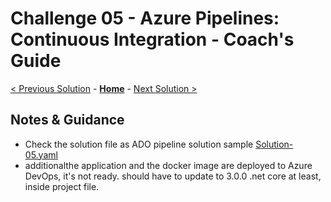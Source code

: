 # Challenge 05 - Azure Pipelines: Continuous Integration - Coach's Guide 

[< Previous Solution](./Solution-04.md) - **[Home](./README.md)** - [Next Solution >](./Solution-06.md)

## Notes & Guidance

- Check the solution file as ADO pipeline solution sample [Solution-05.yaml](./solutions/solutions-05.yaml)
- additionalthe application and the docker image are deployed to Azure DevOps, it's not ready. should have to update to 3.0.0 .net core at least, inside project file. 
